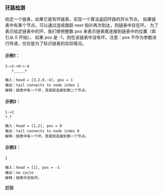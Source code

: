 ### [环路检测](https://leetcode-cn.com/problems/linked-list-cycle-lcci/)

给定一个链表，如果它是有环链表，实现一个算法返回环路的开头节点。
如果链表中有某个节点，可以通过连续跟踪 next 指针再次到达，则链表中存在环。 为了表示给定链表中的环，我们使用整数 pos 来表示链表尾连接到链表中的位置（索引从 0 开始）。 如果 pos 是 -1，则在该链表中没有环。注意：pos 不作为参数进行传递，仅仅是为了标识链表的实际情况。

#### 示例1：
```
3->2->0->-4
   ⬆_____⬇

输入：head = [3,2,0,-4], pos = 1
输出：tail connects to node index 1
解释：链表中有一个环，其尾部连接到第二个节点。
```

#### 示例2：
```
1->2
⬆_⬇

输入：head = [1,2], pos = 0
输出：tail connects to node index 0
解释：链表中有一个环，其尾部连接到第一个节点。
```

#### 示例3：
```
1

输入：head = [1], pos = -1
输出：no cycle
解释：链表中没有环。
```

[题解](https://github.com/WavyPeng/happy-together/blob/main/ctci/p02/src/main/java/com/ctci/solution/p02/Solution08.java)
